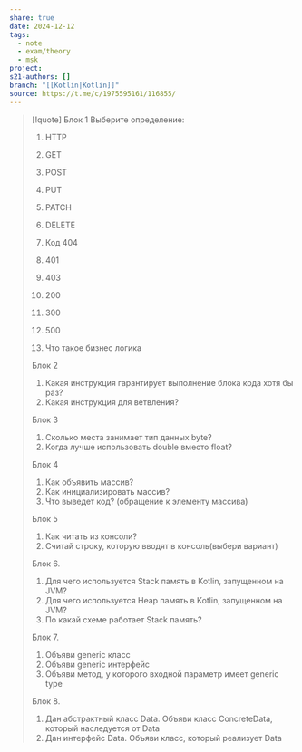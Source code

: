 ```yaml
---
share: true
date: 2024-12-12
tags:
  - note
  - exam/theory
  - msk
project: 
s21-authors: []
branch: "[[Kotlin|Kotlin]]"
source: https://t.me/c/1975595161/116855/
---
```


> [!quote] 
> Блок 1
> Выберите определение:
> 1. HTTP
> 2. GET
> 3. POST
> 4. PUT
> 5. PATCH
> 6. DELETE
> 7. Код 404
> 8. 401
> 9. 403
> 10. 200
> 11. 300
> 12. 500
> 
> 13. Что такое бизнес логика
> 
> Блок 2
> 1. Какая инструкция гарантирует выполнение блока кода хотя бы раз?
> 2. Какая инструкция для ветвления?
> 
> Блок 3
> 1. Сколько места занимает тип данных byte?
> 2. Когда лучше использовать double вместо float?
> 
> Блок 4
> 1. Как объявить массив?
> 2. Как инициализировать массив?
> 3. Что выведет код? (обращение к элементу массива)
> 
> Блок 5
> 1. Как читать из консоли?
> 2. Считай строку, которую вводят в консоль(выбери вариант)
> 
> Блок 6.
> 1. Для чего используется Stack память в Kotlin, запущенном на JVM?
> 2. Для чего используется Heap память в Kotlin, запущенном на JVM?
> 3. По какай схеме работает Stack память?
> 
> Блок 7.
> 1. Объяви generic класс
> 2. Объяви generic интерфейс
> 3. Объяви метод, у которого входной параметр имеет generic type
> 
> Блок 8.
> 1. Дан абстрактный класс Data. Объяви класс ConcreteData, который наследуется от Data
> 2. Дан интерфейс Data. Объяви класс, который реализует Data

